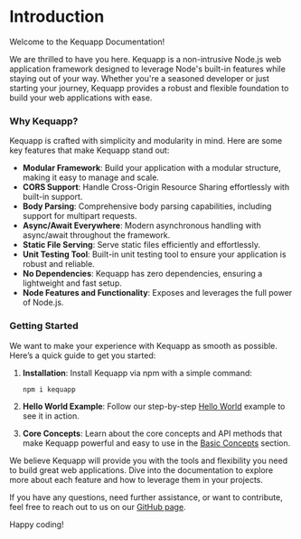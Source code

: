 # Introduction

Welcome to the Kequapp Documentation!

We are thrilled to have you here. Kequapp is a non-intrusive Node.js web application framework designed to leverage Node's built-in features while staying out of your way. Whether you're a seasoned developer or just starting your journey, Kequapp provides a robust and flexible foundation to build your web applications with ease.

### Why Kequapp?

Kequapp is crafted with simplicity and modularity in mind. Here are some key features that make Kequapp stand out:

- **Modular Framework**: Build your application with a modular structure, making it easy to manage and scale.
- **CORS Support**: Handle Cross-Origin Resource Sharing effortlessly with built-in support.
- **Body Parsing**: Comprehensive body parsing capabilities, including support for multipart requests.
- **Async/Await Everywhere**: Modern asynchronous handling with async/await throughout the framework.
- **Static File Serving**: Serve static files efficiently and effortlessly.
- **Unit Testing Tool**: Built-in unit testing tool to ensure your application is robust and reliable.
- **No Dependencies**: Kequapp has zero dependencies, ensuring a lightweight and fast setup.
- **Node Features and Functionality**: Exposes and leverages the full power of Node.js.

### Getting Started

We want to make your experience with Kequapp as smooth as possible. Here’s a quick guide to get you started:

1. **Installation**: Install Kequapp via npm with a simple command:
   ```
   npm i kequapp
   ```

2. **Hello World Example**: Follow our step-by-step [Hello World](/getting-started/hello-world.html) example to see it in action.

3. **Core Concepts**: Learn about the core concepts and API methods that make Kequapp powerful and easy to use in the [Basic Concepts](basic-concepts.md) section.

We believe Kequapp will provide you with the tools and flexibility you need to build great web applications. Dive into the documentation to explore more about each feature and how to leverage them in your projects.

If you have any questions, need further assistance, or want to contribute, feel free to reach out to us on our [GitHub page](https://github.com/Kequc/kequapp).

Happy coding!
